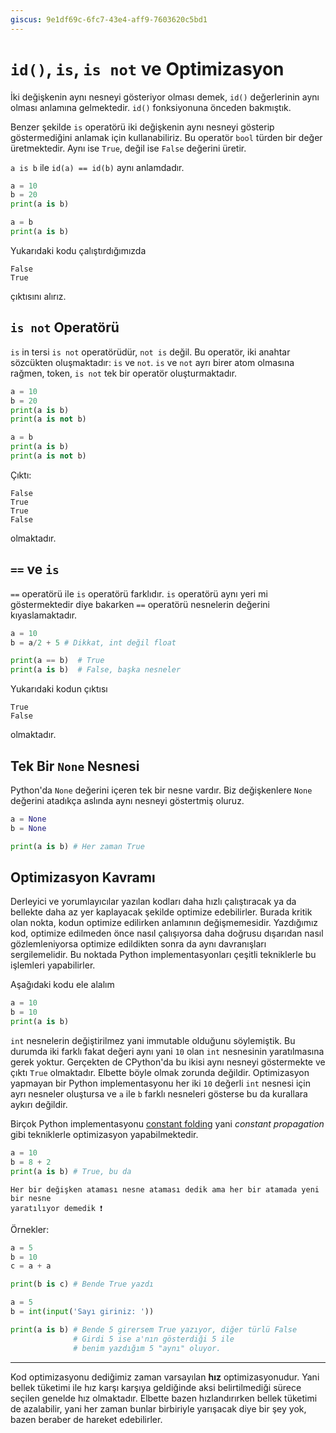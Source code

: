 ```yaml
---
giscus: 9e1df69c-6fc7-43e4-aff9-7603620c5bd1
---
```


# `id()`, `is`, `is not` ve Optimizasyon

İki değişkenin aynı nesneyi gösteriyor olması demek, `id()` değerlerinin
aynı olması anlamına gelmektedir. `id()` fonksiyonuna önceden bakmıştık.

Benzer şekilde `is` operatörü iki değişkenin aynı nesneyi gösterip
göstermediğini anlamak için kullanabiliriz. Bu operatör `bool` türden bir
değer üretmektedir. Aynı ise `True`, değil ise `False` değerini üretir.

`a is b` ile `id(a) == id(b)` aynı anlamdadır.

```python
a = 10
b = 20
print(a is b)

a = b
print(a is b)
```

Yukarıdaki kodu çalıştırdığımızda

```text
False
True
```

çıktısını alırız.

## `is not` Operatörü

`is` in tersi `is not` operatörüdür, `not is` değil. Bu operatör, iki anahtar
sözcükten oluşmaktadır: `is` ve `not`. `is` ve `not` ayrı birer atom olmasına
rağmen, token, `is not` tek bir operatör oluşturmaktadır.

```python
a = 10
b = 20
print(a is b)
print(a is not b)

a = b
print(a is b)
print(a is not b)
```

Çıktı:

```text
False
True
True
False
```

olmaktadır.

## `==` ve `is`

`==` operatörü ile `is` operatörü farklıdır. `is` operatörü aynı yeri mi
göstermektedir diye bakarken `==` operatörü nesnelerin değerini kıyaslamaktadır.

```python
a = 10
b = a/2 + 5 # Dikkat, int değil float

print(a == b)  # True
print(a is b)  # False, başka nesneler
```

Yukarıdaki kodun çıktısı

```text
True
False
```

olmaktadır.

## Tek Bir `None` Nesnesi

Python'da `None` değerini içeren tek bir nesne vardır. Biz değişkenlere `None`
değerini atadıkça aslında aynı nesneyi göstertmiş oluruz.

```python
a = None
b = None

print(a is b) # Her zaman True
```

## Optimizasyon Kavramı

Derleyici ve yorumlayıcılar yazılan kodları daha hızlı çalıştıracak ya da
bellekte daha az yer kaplayacak şekilde optimize edebilirler. Burada kritik olan
nokta, kodun optimize edilirken anlamının değişmemesidir. Yazdığımız kod,
optimize edilmeden önce nasıl çalışıyorsa daha doğrusu dışarıdan nasıl
gözlemleniyorsa optimize edildikten sonra da aynı davranışları sergilemelidir.
Bu noktada Python implementasyonları çeşitli tekniklerle bu işlemleri
yapabilirler.

Aşağıdaki kodu ele alalım

```python
a = 10
b = 10
print(a is b)
```

`int` nesnelerin değiştirilmez yani immutable olduğunu söylemiştik. Bu durumda
iki farklı fakat değeri aynı yani `10` olan `int` nesnesinin yaratılmasına gerek
yoktur. Gerçekten de CPython'da bu ikisi aynı nesneyi göstermekte ve çıktı
`True` olmaktadır. Elbette böyle olmak zorunda değildir. Optimizasyon yapmayan
bir Python implementasyonu her iki `10` değerli `int` nesnesi için ayrı nesneler
oluştursa ve `a` ile `b` farklı nesneleri gösterse bu da kurallara aykırı
değildir.

Birçok Python implementasyonu [constant
folding](https://en.wikipedia.org/wiki/Constant_folding) yani *constant
propagation* gibi tekniklerle optimizasyon yapabilmektedir.

```python
a = 10
b = 8 + 2
print(a is b) # True, bu da
```

```{attention}
Her bir değişken ataması nesne ataması dedik ama her bir atamada yeni bir nesne
yaratılıyor demedik ❗
```

Örnekler:

```python
a = 5
b = 10
c = a + a

print(b is c) # Bende True yazdı
```

```python
a = 5
b = int(input('Sayı giriniz: '))

print(a is b) # Bende 5 girersem True yazıyor, diğer türlü False
              # Girdi 5 ise a'nın gösterdiği 5 ile
              # benim yazdığım 5 "aynı" oluyor.
```

---

Kod optimizasyonu dediğimiz zaman varsayılan **hız** optimizasyonudur. Yani
bellek tüketimi ile hız karşı karşıya geldiğinde aksi belirtilmediği sürece
seçilen genelde hız olmaktadır. Elbette bazen hızlandırırken bellek tüketimi
de azalabilir, yani her zaman bunlar birbiriyle yarışacak diye bir şey yok,
bazen beraber de hareket edebilirler.
